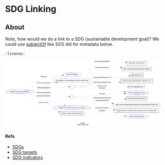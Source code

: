 # SDG Linking

## About

Note, how would we do a link to a SDG (sustainable development goal)?
We could use [subjectOf](https://schema.org/subjectOf) like SOS did
for metadata below.  


```{literalinclude} ./graphs/doc.json
:linenos:
```

![Doc Guidance image](./graphs/doc.svg)


#### Refs

* [SDGs](http://www.ontobee.org/ontology/SDGIO?iri=http://purl.unep.org/sdg/SDGIO_00000000_)
* [SDG targets](http://www.ontobee.org/ontology/SDGIO?iri=http://purl.unep.org/sdg/SDGIO_00000001)
* [SDG indicators](http://www.ontobee.org/ontology/SDGIO?iri=http%3A%2F%2Fpurl.unep.org%2Fsdg%2FSDGIO_00000003)

